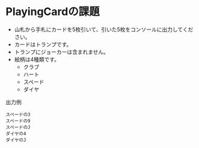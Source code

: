 # PlayingCardの課題

- 山札から手札にカードを5枚引いて、引いた5枚をコンソールに出力してください。
- カードはトランプです。
- トランプにジョーカーは含まれません。
- 絵柄は4種類です。
  - クラブ
  - ハート
  - スペード
  - ダイヤ


出力例
~~~
スペードの3
スペードの9
スペードのJ
ダイヤの4
ダイヤのJ
~~~
